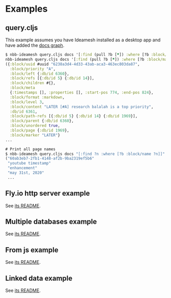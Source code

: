 # Examples

## query.cljs

This example assumes you have Ideamesh installed as a desktop app and have added
the [docs graph](https://github.com/khulnasoft/docs).

```clojure
$ nbb-ideamesh query.cljs docs '[:find (pull ?b [*]) :where [?b :block/marker]]'
nbb-ideamesh query.cljs docs '[:find (pull ?b [*]) :where [?b :block/marker]]'
({:block/uuid #uuid "6238a3d4-4d33-43ab-aca3-463ec803da87",
  :block/priority "A",
  :block/left {:db/id 6360},
  :block/refs [{:db/id 5} {:db/id 14}],
  :block/children #{},
  :block/meta
  {:timestamps [], :properties [], :start-pos 774, :end-pos 824},
  :block/format :markdown,
  :block/level 3,
  :block/content "LATER [#A] research balalah is a top priority",
  :db/id 6361,
  :block/path-refs [{:db/id 5} {:db/id 14} {:db/id 1969}],
  :block/parent {:db/id 6360},
  :block/unordered true,
  :block/page {:db/id 1969},
  :block/marker "LATER"}
...

# Print all page names
$ nbb-ideamesh query.cljs docs "[:find ?n :where [?b :block/name ?n]]"
("60ab3eb7-2fb1-4148-af2b-9ba2319ef5b6"
 "youtube timestamp"
 "enhancement"
 "may 31st, 2020"
 ...
```

## Fly.io http server example

See [its README](fly-io/README.md).

## Multiple databases example

See [its README](multiple-databases/README.md).

## From js example

See [its README](from-js/README.md).

## Linked data example

See [its README](linked-data/README.md).
